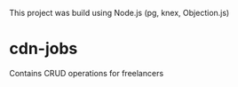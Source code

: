 This project was build using Node.js (pg, knex, Objection.js)

# cdn-jobs

Contains CRUD operations for freelancers 

